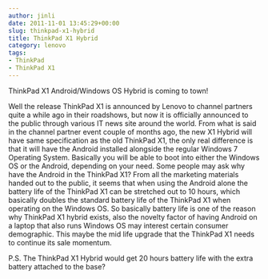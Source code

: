 ```yaml
---
author: jinli
date: 2011-11-01 13:45:29+00:00
slug: thinkpad-x1-hybrid
title: ThinkPad X1 Hybrid
category: lenovo
tags:
- ThinkPad
- ThinkPad X1
---
```

ThinkPad X1 Android/Windows OS Hybrid is coming to town!

Well the release ThinkPad X1 is announced by Lenovo to channel partners quite a while ago in their roadshows, but now it is officially announced to the public through various IT news site around the world. From what is said in the channel partner event couple of months ago, the new X1 Hybrid will have same specification as the old ThinkPad X1, the only real difference is that it will have the Android installed alongside the regular Windows 7 Operating System. Basically you will be able to boot into either the Windows OS or the Android, depending on your need. Some people may ask why have the Android in the ThinkPad X1? From all the marketing materials handed out to the public, it seems that when using the Android alone the battery life of the ThinkPad X1 can be stretched out to 10 hours, which basically doubles the standard battery life of the ThinkPad X1 when operating on the Windows OS. So basically battery life is one of the reason why ThinkPad X1 hybrid exists, also the novelty factor of having Android on a laptop that also runs Windows OS may interest certain consumer demographic. This maybe the mid life upgrade that the ThinkPad X1 needs to continue its sale momentum.

P.S. The ThinkPad X1 Hybrid would get 20 hours battery life with the extra battery attached to the base?
